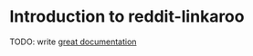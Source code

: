 # Introduction to reddit-linkaroo

TODO: write [great documentation](http://jacobian.org/writing/great-documentation/what-to-write/)
